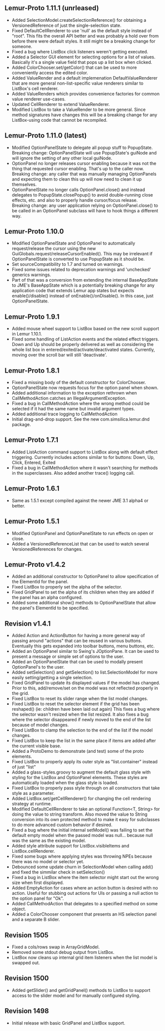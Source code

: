 Lemur-Proto 1.11.1 (unrleased)
-------------------
* Added SelectionModel.createSelectionReference() for obtaining a VersionedReference
    of just the single-selection state.
* Fixed DefaultCellRenderer to use 'null' as the default style instead of "root".
    This fits the overall API better and was probably a hold over from before there
    were default styles.  It still might be a breaking change for someone.    
* Fixed a bug where ListBox click listeners weren't getting executed.
* Added a Selector GUI element for selecting options for a list of values.
    Basically it's a single value field that pops up a list box when clicked.
* Added ColorChooser.set/getColor() that can be used to more conveniently access
    the edited color.
* Added ValueRender and a default implemenation DefaultValueRenderer that are
    more general non-list-specific value renderers similar to ListBox's cell
    renderer.
* Added ValueRenders which provides convenience factories for common value renderer
    use-cases.
* Updated CellRenderer to extend ValueRenderer.
* Modified ListBox to take a ValueRender to be more general.  Since method
    signatures have changes this will be a breaking change for any ListBox-using
    code that cannot be recompiled.
        


Lemur-Proto 1.11.0 (latest)
-------------------
* Modified OptionPanelState to delegate all popup stuff to PopupState.
    Breaking change: OptionPanelState will use PopupState's guiNode
    and will ignore the setting of any other local guiNode.
* OptionPanel no longer releases cursor enabling because it was not the thing that
    requested cursor enabling.  That's up to the caller now.
    Breaking change: any caller that was manually managing OptionPanels
    and expecting them to clean this up will now need to clean it up themselves.
* OptionPanelState no longer calls OptionPanel.close() and instead delegates to
    PopupState.closePopup() to avoid double-running close effects, etc. and also
    to properly handle cursor/focus release.  
    Breaking change: any user application relying on OptionPanel.close() to be
    called in an OptionPanel subclass will have to hook things a different way.


Lemur-Proto 1.10.0 
-------------------
* Modified OptionPanelState and OptionPanel to automatically request/release
    the cursor using the new GuiGlobals.request/releaseCursorEnabled().
    This may be irrelevant if OptionPanelState is converted to use PopupState
    as it should be.
* Set sourceCompatibility to 1.7 and turned on warnings.
* Fixed some issues related to deprecation warnings and 'unchecked' generics
    warnings.
* Part of that was a conversion from extending the internal BaseAppState to JME's
    BaseAppState which is a potentially breaking change for any application code
    that extends Lemur app states but expects enable()/disable() instead of
    onEnable()/onDisable().  In this case, just OptionPanelState.


Lemur-Proto 1.9.1
------------------
* Added mouse wheel support to ListBox based on the new scroll support
    in Lemur 1.10.1.
* Fixed some handling of ListAction events and the related effect triggers.
    Down and Up should be properly delivered as well as considering the whole
    list box in entered/exited/activate/deactivated states.  Currently, moving
    over the scroll bar will still 'deactivate'.


Lemur-Proto 1.8.1
------------------
* Fixed a missing body of the default constructor for ColorChooser.
* OptionPanelState now requests focus for the option panel when shown.
* Added additional information to the exception rethrown when CallMethodAction
    catches an IllegalArgumentException.
* Fixed a bug in CallMethodAction where the wrong method could be selected if
    it had the same name but invalid argument types.
* Added additional trace logging to CallMethodAction
* Initial drag-and-drop support.  See the new com.simsilica.lemur.dnd package.


Lemur-Proto 1.7.1
------------------
* Added ListAction command support to ListBox along with default effect
    triggering.  Currently includes actions similar to for buttons:
    Down, Up, Click, Entered, Exited
* Fixed a bug in CallMethodAction where it wasn't searching for methods
    in the superclasses.  Also added another trace() logging call.


Lemur-Proto 1.6.1
------------------
* Same as 1.5.1 except compiled against the newer JME 3.1 alpha4 or better.


Lemur-Proto 1.5.1
------------------
* Modified OptionPanel and OptionPanelState to run effects on
    open or close.
* Added a VersionedReferenceList that can be used to watch several
    VersionedReferences for changes.


Lemur-Proto v1.4.2
-------------------
* Added an additional constructor to OptionPanel to allow specification
    of the ElementId for the panel.
* Fixed ListBox to properly set the alpha of the selector.
* Fixed GridPanel to set the alpha of its children when they are added
    if the panel has an alpha configured.
* Added some additional show() methods to OptionPanelState that allow
    the panel's ElementId to be specified.


Revision v1.4.1
----------------
* Added Action and ActionButton for having a more general
    way of passing around "actions" that can be reused in
    various buttons.  Eventually this gets expanded into
    toolbar buttons, menu buttons, etc.
* Added an OptionPanel similar to Swing's JOptionPane.  It
    can be used to present a message or simple set of
    options to the user.
* Added an OptionPanelState that can be used to modally
    present OptionPanel's to the user.
* Added setSelection() and getSelection() to list.SelectionModel
    for more easily setting/getting a single selection.
* Fixed GridPanel to update its displayed values if the model
    has changed.  Prior to this, add/remove/set on the model
    was not reflected properly in the grid.
* Fixed ListBox to reset its slider range when the list model
    changes.
* Fixed ListBox to reset the selector element if the grid has
    been reshaped() (ie: children have been laid out again)
    This fixes a bug where the selector wasn't resized when
    the list resized.  It also fixes a bug where the selector
    disappeared if newly moved to the end of the list because
    of model changes.
* Fixed ListBox to clamp the selection to the end of the list
    if the model changes.
* Fixed ListBox to keep the list in the same place if items
    are added after the current visible base.
* Added a ProtoDemo to demonstrate (and test) some of the proto
    elements.
* Fixed ListBox to properly apply its outer style as "list.container"
    instead of just "list"
* Added a glass-styles.groovy to augment the default glass style
    with styling for the ListBox and OptionPanel elements.  These
    styles are automatically loaded when the glass style is
    loaded.
* Fixed ListBox to properly pass style through on all constructors
    that take style as a parameter.
* Added ListBox.set/getCellRenderer() for changing the cell rendering
    strategy at runtime.
* Modified DefaultCellRenderer to take an optional Function<T, String> for
    doing the value to string transform.  Also moved the value to String
    conversion into its own protected method to make it easy for subclasses
    to do more advanced custom behavior if desired.
* Fixed a bug where the initial internal setModel() was failing to set
    the default empty model when the passed model was null... because null
    was the same as the existing model.
* Added style attribute support for ListBox.visibleItems and ListBox.cellRenderer.
* Fixed some bugs where applying styles was throwing NPEs because there was
    no model or selector yet.
* Debounced some update churn in SelectionModel when calling add() and fixed
    the simmilar check in setSelection()
* Fixed a bug in ListBox where the item selector might start out the wrong size
    when first displayed.
* Added EmptyAction for cases where an action button is desired with no action.
    Useful for stubbing out actions for UIs or passing a null action to the option
    panel for "Ok".
* Added CallMethodAction that delegates to a specified method on some object.
* Added a ColorChooser component that presents an HS selection panel and a separate
    B slider.


Revision 1505
--------------
* Fixed a cols/rows swap in ArrayGridModel.
* Removed some stdout debug output from ListBox.
* ListBox now cleans up internal grid item listeners when the
    list model is swapped out.


Revision 1500
--------------
* Added getSlider() and getGridPanel() methods to ListBox to
    support access to the slider model and for manually configured
    styling.


Revision 1498
--------------
* Initial release with basic GridPanel and ListBox support.